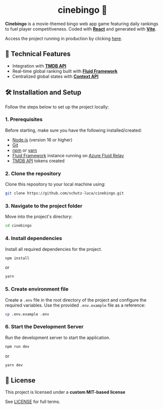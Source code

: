 <h1 align="center">cinebingo 🎥</h1>

**Cinebingo** is a movie-themed bingo web app game featuring daily rankings to fuel player competitiveness. Coded with **[React](https://react.dev/)** and generated with **[Vite](https://vite.dev/)**.

Access the project running in production by clicking [here](https://cinebingo.vercel.app/).

## 🚀 Technical Features
- Integration with **[TMDB API](https://developer.themoviedb.org/docs/getting-started)**
- Real-time global ranking built with **[Fluid Framework](https://fluidframework.com/)**
- Centralized global states with **[Context API](https://react.dev/reference/react/createContext)**

## 🛠️ Installation and Setup

Follow the steps below to set up the project locally:

### 1. Prerequisites
Before starting, make sure you have the following installed/created:
- [Node.js](https://nodejs.org/) (version 16 or higher)
- [Git](https://git-scm.com/)
- [npm](https://www.npmjs.com/) or [yarn](https://yarnpkg.com/)
- [Fluid Framework](https://fluidframework.com/) instance running on [Azure Fluid Relay](https://azure.microsoft.com/en-us/products/fluid-relay)
- [TMDB API](https://developer.themoviedb.org/docs/getting-started) tokens created

### 2. Clone the repository
Clone this repository to your local machine using:

```bash
git clone https://github.com/schutz-luca/cinebingo.git
```

### 3. Navigate to the project folder
Move into the project's directory:

```bash
cd cinebingo
```

### 4. Install dependencies
Install all required dependencies for the project.

```bash
npm install
```

or

```bash
yarn
```

### 5. Create environment file
Create a `.env` file in the root directory of the project and configure the required variables. Use the provided `.env.example` file as a reference:

```bash
cp .env.example .env
```

### 6. Start the Development Server
Run the development server to start the application.

```bash
npm run dev
```

or

```bash
yarn dev
```

## 📄 License

This project is licensed under a **custom MIT-based license**

See [LICENSE](./LICENSE) for full terms.
